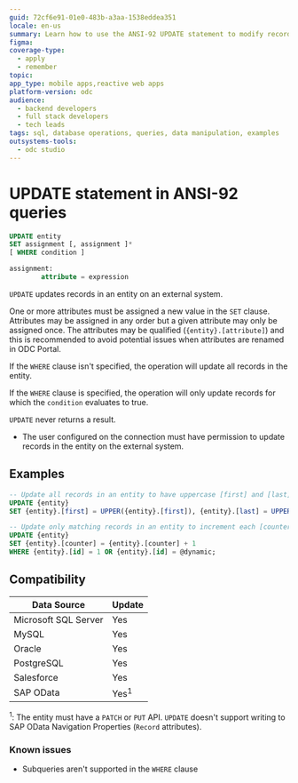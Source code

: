 ```yaml
---
guid: 72cf6e91-01e0-483b-a3aa-1538eddea351
locale: en-us
summary: Learn how to use the ANSI-92 UPDATE statement to modify records in external entities from OutSystems Developer Cloud (ODC) apps.
figma:
coverage-type:
  - apply
  - remember
topic:
app_type: mobile apps,reactive web apps
platform-version: odc
audience:
  - backend developers
  - full stack developers
  - tech leads
tags: sql, database operations, queries, data manipulation, examples
outsystems-tools:
  - odc studio
---
```


# UPDATE statement in ANSI-92 queries

```sql
UPDATE entity
SET assignment [, assignment ]*
[ WHERE condition ]

assignment:
        attribute = expression
```

`UPDATE` updates records in an entity on an external system.

One or more attributes must be assigned a new value in the `SET` clause. Attributes may be assigned in any order but a given attribute may only be assigned once. The attributes may be qualified (`{entity}.[attribute]`) and this is recommended to avoid potential issues when attributes are renamed in ODC Portal.

If the `WHERE` clause isn't specified, the operation will update all records in the entity.

If the `WHERE` clause is specified, the operation will only update records for which the `condition` evaluates to true.

`UPDATE` never returns a result.

<div class="info" markdown="1">

* The user configured on the connection must have permission to update records in the entity on the external system.

</div>

## Examples

```sql
-- Update all records in an entity to have uppercase [first] and [last] attributes
UPDATE {entity}
SET {entity}.[first] = UPPER({entity}.[first]), {entity}.[last] = UPPER({entity}.[last])

-- Update only matching records in an entity to increment each [counter] by 1
UPDATE {entity}
SET {entity}.[counter] = {entity}.[counter] + 1
WHERE {entity}.[id] = 1 OR {entity}.[id] = @dynamic;
```

## Compatibility

| Data Source          | Update          |
| -------------------- | --------------- |
| Microsoft SQL Server | Yes             |
| MySQL                | Yes             |
| Oracle               | Yes             |
| PostgreSQL           | Yes             |
| Salesforce           | Yes             |
| SAP OData            | Yes<sup>1</sup> |

<sup>1</sup>: The entity must have a `PATCH` or `PUT` API. `UPDATE` doesn't support writing to SAP OData Navigation Properties (`Record` attributes).

### Known issues

* Subqueries aren't supported in the `WHERE` clause
